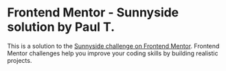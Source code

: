 # Frontend Mentor - Sunnyside solution by Paul T.

This is a solution to the [Sunnyside challenge on Frontend Mentor](https://www.frontendmentor.io/challenges/sunnyside-agency-landing-page-7yVs3B6ef). Frontend Mentor challenges help you improve your coding skills by building realistic projects.